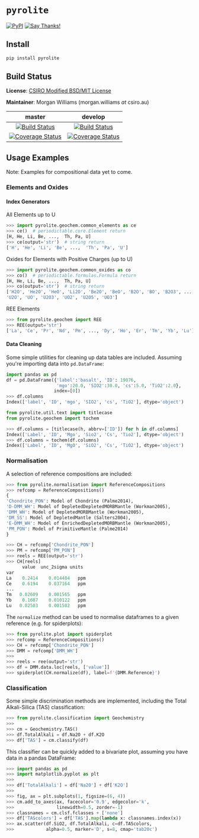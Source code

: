 # `pyrolite`
[![PyPI](https://img.shields.io/pypi/v/pyrolite.svg)](https://pypi.python.org/pypi/pyrolite/)
[![Say Thanks!](https://img.shields.io/badge/Say%20Thanks-!-1EAEDB.svg)](https://saythanks.io/to/morganjwilliams)
## Install

```bash
pip install pyrolite
```

## Build Status


**License**:  [CSIRO Modified BSD/MIT License](https://raw.githubusercontent.com/morganjwilliams/pyrolite/master/LICENSE)

**Maintainer**: Morgan Williams (morgan.williams _at_ csiro.au)

| **master** | **develop** |
|:----------:|:-----------:|
| [![Build Status](https://travis-ci.org/morganjwilliams/pyrolite.svg?branch=master)](https://travis-ci.org/morganjwilliams/pyrolite) | [![Build Status](https://travis-ci.org/morganjwilliams/pyrolite.svg?branch=develop)](https://travis-ci.org/morganjwilliams/pyrolite) |
| [![Coverage Status](https://coveralls.io/repos/github/morganjwilliams/pyrolite/badge.svg?branch=master)](https://coveralls.io/github/morganjwilliams/pyrolite?branch=master) | [![Coverage Status](https://coveralls.io/repos/github/morganjwilliams/pyrolite/badge.svg?branch=develop)](https://coveralls.io/github/morganjwilliams/pyrolite?branch=develop) |

## Usage Examples

Note: Examples for compositional data yet to come.

### Elements and Oxides

#### Index Generators

All Elements up to U
```python
>>> import pyrolite.geochem.common_elements as ce
>>> ce()  # periodictable.core.Element return
[H, He, Li, Be, ...,  Th, Pa, U]
>>> ce(output='str')  # string return
['H', 'He', 'Li', 'Be', ...,  'Th', 'Pa', 'U']
```
Oxides for Elements with Positive Charges (up to U)
```python
>>> import pyrolite.geochem.common_oxides as co
>>> co()  # periodictable.formulas.Formula return
[H, He, Li, Be, ...,  Th, Pa, U]
>>> co(output='str')  # string return
['H2O', 'He2O', 'HeO', 'Li2O', 'Be2O', 'BeO', 'B2O', 'BO', 'B2O3', ...,
'U2O', 'UO', 'U2O3', 'UO2', 'U2O5', 'UO3']
```
REE Elements
```python
>>> from pyrolite.geochem import REE
>>> REE(output='str')
['La', 'Ce', 'Pr', 'Nd', 'Pm', ..., 'Dy', 'Ho', 'Er', 'Tm', 'Yb', 'Lu']
```

#### Data Cleaning

Some simple utilities for cleaning up data tables are included. Assuming you're importing data into `pd.DataFrame`:
```python
import pandas as pd
df = pd.DataFrame({'label':'basalt', 'ID': 19076,
                   'mgo':20.0, 'SIO2':30.0, 'cs':5.0, 'TiO2':2.0},
                  index=[0])
>>> df.columns
Index(['label', 'ID', 'mgo', 'SIO2', 'cs', 'TiO2'], dtype='object')
```
```python
from pyrolite.util.text import titlecase
from pyrolite.geochem import tochem

>>> df.columns = [titlecase(h, abbrv=['ID']) for h in df.columns]
Index(['Label', 'ID', 'Mgo', 'Sio2', 'Cs', 'Tio2'], dtype='object')
>>> df.columns = tochem(df.columns)
Index(['Label', 'ID', 'MgO', 'SiO2', 'Cs', 'TiO2'], dtype='object')
```

### Normalisation

A selection of reference compositions are included:

```python
>>> from pyrolite.normalisation import ReferenceCompositions
>>> refcomp = ReferenceCompositions()
{
'Chondrite_PON': Model of Chondrite (Palme2014),
'D-DMM_WH': Model of DepletedDepletedMORBMantle (Workman2005),
'DMM_WH': Model of DepletedMORBMantle (Workman2005),
'DM_SS': Model of DepletedMantle (Salters2004),
'E-DMM_WH': Model of EnrichedDepletedMORBMantle (Workman2005),
'PM_PON': Model of PrimitiveMantle (Palme2014)
}
```

```python
>>> CH = refcomp['Chondrite_PON']
>>> PM = refcomp['PM_PON']
>>> reels = REE(output='str')
>>> CH[reels]
      value  unc_2sigma units
var                           
La    0.2414    0.014484   ppm
Ce    0.6194    0.037164   ppm
...
Tm   0.02609    0.001565   ppm
Yb    0.1687    0.010122   ppm
Lu   0.02503    0.001502   ppm
```

The `normalize` method can be used to normalise dataframes to a given reference (e.g. for spiderplots):
```python
>>> from pyrolite.plot import spiderplot
>>> refcomp = ReferenceCompositions()
>>> CH = refcomp['Chondrite_PON']
>>> DMM = refcomp['DMM_WH']
>>>
>>> reels = ree(output='str')
>>> df = DMM.data.loc[reels, ['value']]
>>> spiderplot(CH.normalize(df), label=f'{DMM.Reference}')
```

### Classification

Some simple discrimination methods are implemented, including the Total Alkali-Silica (TAS) classification:

```python
>>> from pyrolite.classification import Geochemistry
>>>
>>> cm = Geochemistry.TAS()
>>> df.TotalAlkali = df.Na2O + df.K2O
>>> df['TAS'] = cm.classify(df)
```
This classifier can be quickly added to a bivariate plot, assuming you have data in a pandas DataFrame:
```python
>>> import pandas as pd
>>> import matplotlib.pyplot as plt
>>>
>>> df['TotalAlkali'] = df['Na2O'] + df['K2O']
>>>
>>> fig, ax = plt.subplots(1, figsize=(6, 4))
>>> cm.add_to_axes(ax, facecolor='0.9', edgecolor='k',
>>>                linewidth=0.5, zorder=-1)
>>> classnames = cm.clsf.fclasses + ['none']
>>> df['TAScolors'] = df['TAS'].map(lambda x: classnames.index(x))
>>> ax.scatter(df.SiO2, df.TotalAlkali, c=df.TAScolors,
>>>            alpha=0.5, marker='D', s=8, cmap='tab20c')
```
